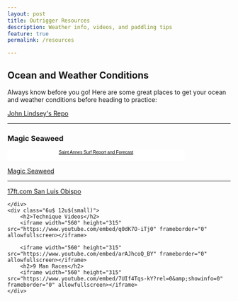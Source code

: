 ```yaml
---
layout: post
title: Outrigger Resources
description: Weather info, videos, and paddling tips
feature: true
permalink: /resources

---
```



<div class="row">
	<div class="6u 12u$(small)">
		<h2>Ocean and Weather Conditions</h2>
		<p>Always know before you go! Here are some great places to get your ocean and weather conditions before heading to practice:</p>
<a href="http://www.tenera.com/weather/" class="button">John Lindsey's Repo</a>
<hr/>
		<h3>Magic Seaweed</h3>
		<!-- This code is issued by Magicseaweed.com under license 1490460048_69527 for the website  only subject to terms and conditions
and this message being kept intact as part of the code. If you are not the license holder add this content to your website by registering at 
Magicseaweed.com. All copyrights retained by Metcentral Ltd and any attempt to modify or redistribute this code is prohibited. 
Please contact us for more information if required. -->
<div style="width:400px;background:#fff"><script type="text/javascript" src="http://magicseaweed.com/syndicate/index.php?licenseKey=1490460048_69527"></script><p><div style="font-family:Arial, Helvetica, sans-serif;text-align:center;font-size:10px;color:#000;height:25px;"><a href="http://magicseaweed.com/Saint-Annes-Surf-Report/263/" style="color:#000;">Saint Annes Surf Report and Forecast</a></div></p></div>
<a href="http://magicseaweed.com/Saint-Annes-Surf-Report/263/" class="button">Magic Seaweed</a>
<hr/>
<a href="17ft.com San Luis Obispo](http://17ft.com/slo" class="button">17ft.com San Luis Obispo</a>

		
	</div>
	<div class="6u$ 12u$(small)">
		<h2>Technique Videos</h2>
    	<iframe width="560" height="315" src="https://www.youtube.com/embed/q0dK7O-iTj0" frameborder="0" allowfullscreen></iframe>

		<iframe width="560" height="315" src="https://www.youtube.com/embed/arAJhcoQ_BY" frameborder="0" allowfullscreen></iframe>
		<h2>9 Man Races</h2>
		<iframe width="560" height="315" src="https://www.youtube.com/embed/7UIf4Tqs-kY?rel=0&amp;showinfo=0" frameborder="0" allowfullscreen></iframe>	
	</div>

</div>
 

